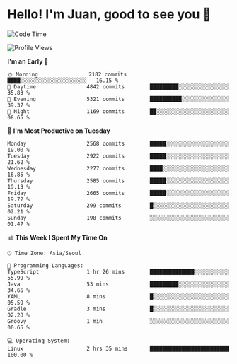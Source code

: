 # Hello! I'm Juan, good to see you 👋

<!--
**Y-k-Y/Y-k-Y** is a ✨ _special_ ✨ repository because its `README.md` (this file) appears on your GitHub profile.

Here are some ideas to get you started:

- 🔭 I’m currently working on ...
- 🌱 I’m currently learning ...
- 👯 I’m looking to collaborate on ...
- 🤔 I’m looking for help with ...
- 💬 Ask me about ...
- 📫 How to reach me: ...
- 😄 Pronouns: ...
- ⚡ Fun fact: ...
-->
<!--
![Profile views](https://gpvc.arturio.dev/Y-k-Y)

[![Omid Nikrah StackOverflow](https://github-readme-stackoverflow.vercel.app/?userID=9517076)](https://stackoverflow.com/users/9517076/i-have-10-fingers)
-->

<!--START_SECTION:waka-->
![Code Time](http://img.shields.io/badge/Code%20Time-1%2C727%20hrs%2031%20mins-blue)

![Profile Views](http://img.shields.io/badge/Profile%20Views-0-blue)

**I'm an Early 🐤** 

```text
🌞 Morning                2182 commits        ████░░░░░░░░░░░░░░░░░░░░░   16.15 % 
🌆 Daytime                4842 commits        █████████░░░░░░░░░░░░░░░░   35.83 % 
🌃 Evening                5321 commits        ██████████░░░░░░░░░░░░░░░   39.37 % 
🌙 Night                  1169 commits        ██░░░░░░░░░░░░░░░░░░░░░░░   08.65 % 
```
📅 **I'm Most Productive on Tuesday** 

```text
Monday                   2568 commits        █████░░░░░░░░░░░░░░░░░░░░   19.00 % 
Tuesday                  2922 commits        █████░░░░░░░░░░░░░░░░░░░░   21.62 % 
Wednesday                2277 commits        ████░░░░░░░░░░░░░░░░░░░░░   16.85 % 
Thursday                 2585 commits        █████░░░░░░░░░░░░░░░░░░░░   19.13 % 
Friday                   2665 commits        █████░░░░░░░░░░░░░░░░░░░░   19.72 % 
Saturday                 299 commits         █░░░░░░░░░░░░░░░░░░░░░░░░   02.21 % 
Sunday                   198 commits         ░░░░░░░░░░░░░░░░░░░░░░░░░   01.47 % 
```


📊 **This Week I Spent My Time On** 

```text
🕑︎ Time Zone: Asia/Seoul

💬 Programming Languages: 
TypeScript               1 hr 26 mins        ██████████████░░░░░░░░░░░   55.99 % 
Java                     53 mins             █████████░░░░░░░░░░░░░░░░   34.65 % 
YAML                     8 mins              █░░░░░░░░░░░░░░░░░░░░░░░░   05.59 % 
Gradle                   3 mins              █░░░░░░░░░░░░░░░░░░░░░░░░   02.28 % 
Groovy                   1 min               ░░░░░░░░░░░░░░░░░░░░░░░░░   00.65 % 

💻 Operating System: 
Linux                    2 hrs 35 mins       █████████████████████████   100.00 % 
```


<!--END_SECTION:waka-->
